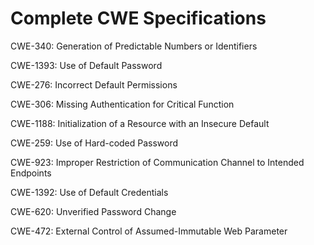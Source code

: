 

# Complete CWE Specifications

CWE-340: Generation of Predictable Numbers or Identifiers

CWE-1393: Use of Default Password

CWE-276: Incorrect Default Permissions

CWE-306: Missing Authentication for Critical Function

CWE-1188: Initialization of a Resource with an Insecure Default

CWE-259: Use of Hard-coded Password

CWE-923: Improper Restriction of Communication Channel to Intended Endpoints

CWE-1392: Use of Default Credentials

CWE-620: Unverified Password Change

CWE-472: External Control of Assumed-Immutable Web Parameter